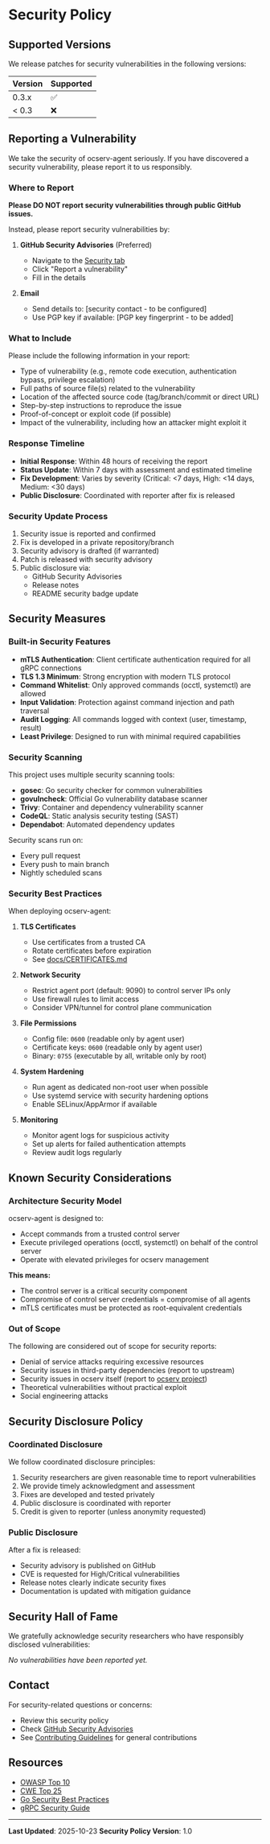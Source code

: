 # Security Policy

## Supported Versions

We release patches for security vulnerabilities in the following versions:

| Version | Supported          |
| ------- | ------------------ |
| 0.3.x   | :white_check_mark: |
| < 0.3   | :x:                |

## Reporting a Vulnerability

We take the security of ocserv-agent seriously. If you have discovered a security vulnerability, please report it to us responsibly.

### Where to Report

**Please DO NOT report security vulnerabilities through public GitHub issues.**

Instead, please report security vulnerabilities by:

1. **GitHub Security Advisories** (Preferred)
   - Navigate to the [Security tab](https://github.com/dantte-lp/ocserv-agent/security/advisories)
   - Click "Report a vulnerability"
   - Fill in the details

2. **Email**
   - Send details to: [security contact - to be configured]
   - Use PGP key if available: [PGP key fingerprint - to be added]

### What to Include

Please include the following information in your report:

- Type of vulnerability (e.g., remote code execution, authentication bypass, privilege escalation)
- Full paths of source file(s) related to the vulnerability
- Location of the affected source code (tag/branch/commit or direct URL)
- Step-by-step instructions to reproduce the issue
- Proof-of-concept or exploit code (if possible)
- Impact of the vulnerability, including how an attacker might exploit it

### Response Timeline

- **Initial Response**: Within 48 hours of receiving the report
- **Status Update**: Within 7 days with assessment and estimated timeline
- **Fix Development**: Varies by severity (Critical: <7 days, High: <14 days, Medium: <30 days)
- **Public Disclosure**: Coordinated with reporter after fix is released

### Security Update Process

1. Security issue is reported and confirmed
2. Fix is developed in a private repository/branch
3. Security advisory is drafted (if warranted)
4. Patch is released with security advisory
5. Public disclosure via:
   - GitHub Security Advisories
   - Release notes
   - README security badge update

## Security Measures

### Built-in Security Features

- **mTLS Authentication**: Client certificate authentication required for all gRPC connections
- **TLS 1.3 Minimum**: Strong encryption with modern TLS protocol
- **Command Whitelist**: Only approved commands (occtl, systemctl) are allowed
- **Input Validation**: Protection against command injection and path traversal
- **Audit Logging**: All commands logged with context (user, timestamp, result)
- **Least Privilege**: Designed to run with minimal required capabilities

### Security Scanning

This project uses multiple security scanning tools:

- **gosec**: Go security checker for common vulnerabilities
- **govulncheck**: Official Go vulnerability database scanner
- **Trivy**: Container and dependency vulnerability scanner
- **CodeQL**: Static analysis security testing (SAST)
- **Dependabot**: Automated dependency updates

Security scans run on:
- Every pull request
- Every push to main branch
- Nightly scheduled scans

### Security Best Practices

When deploying ocserv-agent:

1. **TLS Certificates**
   - Use certificates from a trusted CA
   - Rotate certificates before expiration
   - See [docs/CERTIFICATES.md](docs/CERTIFICATES.md)

2. **Network Security**
   - Restrict agent port (default: 9090) to control server IPs only
   - Use firewall rules to limit access
   - Consider VPN/tunnel for control plane communication

3. **File Permissions**
   - Config file: `0600` (readable only by agent user)
   - Certificate keys: `0600` (readable only by agent user)
   - Binary: `0755` (executable by all, writable only by root)

4. **System Hardening**
   - Run agent as dedicated non-root user when possible
   - Use systemd service with security hardening options
   - Enable SELinux/AppArmor if available

5. **Monitoring**
   - Monitor agent logs for suspicious activity
   - Set up alerts for failed authentication attempts
   - Review audit logs regularly

## Known Security Considerations

### Architecture Security Model

ocserv-agent is designed to:
- Accept commands from a trusted control server
- Execute privileged operations (occtl, systemctl) on behalf of the control server
- Operate with elevated privileges for ocserv management

**This means:**
- The control server is a critical security component
- Compromise of control server credentials = compromise of all agents
- mTLS certificates must be protected as root-equivalent credentials

### Out of Scope

The following are considered out of scope for security reports:

- Denial of service attacks requiring excessive resources
- Security issues in third-party dependencies (report to upstream)
- Security issues in ocserv itself (report to [ocserv project](https://gitlab.com/openconnect/ocserv))
- Theoretical vulnerabilities without practical exploit
- Social engineering attacks

## Security Disclosure Policy

### Coordinated Disclosure

We follow coordinated disclosure principles:

1. Security researchers are given reasonable time to report vulnerabilities
2. We provide timely acknowledgment and assessment
3. Fixes are developed and tested privately
4. Public disclosure is coordinated with reporter
5. Credit is given to reporter (unless anonymity requested)

### Public Disclosure

After a fix is released:
- Security advisory is published on GitHub
- CVE is requested for High/Critical vulnerabilities
- Release notes clearly indicate security fixes
- Documentation is updated with mitigation guidance

## Security Hall of Fame

We gratefully acknowledge security researchers who have responsibly disclosed vulnerabilities:

<!-- List will be populated as reports are received and fixed -->

*No vulnerabilities have been reported yet.*

## Contact

For security-related questions or concerns:
- Review this security policy
- Check [GitHub Security Advisories](https://github.com/dantte-lp/ocserv-agent/security/advisories)
- See [Contributing Guidelines](.github/CONTRIBUTING.md) for general contributions

## Resources

- [OWASP Top 10](https://owasp.org/www-project-top-ten/)
- [CWE Top 25](https://cwe.mitre.org/top25/)
- [Go Security Best Practices](https://golang.org/doc/security/)
- [gRPC Security Guide](https://grpc.io/docs/guides/auth/)

---

**Last Updated**: 2025-10-23
**Security Policy Version**: 1.0
